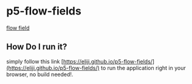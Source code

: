 ﻿# p5-flow-fields
[flow field](image.png)
## How Do I run it?
simply follow this link [https://eliji.github.io/p5-flow-fields/](https://eliji.github.io/p5-flow-fields/) to run the application right in your browser, no build needed!.
